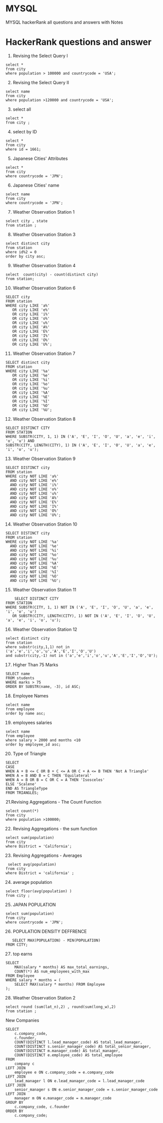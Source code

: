 # MYSQL
MYSQL hackerRank all questions and answers with Notes


# HackerRank questions and answer

 1. Revising the Select Query I
```
select * 
from city 
where population > 100000 and countrycode = 'USA';
```
2. Revising the Select Query II
```
select name 
from city
where population >120000 and countrycode = 'USA';
```
3. select all
```
select * 
from city ;
```
4. select by ID
```
select *
from city 
where id = 1661;
```
5. Japanese Cities' Attributes
```
select * 
from city 
where countrycode = 'JPN';
```
6. Japanese Cities' name
```
select name 
from city 
where countrycode = 'JPN';
```
7. Weather Observation Station 1
```
select city , state 
from station ;
```
8. Weather Observation Station 3
```
select distinct city 
from station 
where id%2 = 0 
order by city asc;

```
9.  Weather Observation Station 4
```
select  count(city) - count(distinct city) 
from station;
```
10. Weather Observation Station 6
```
SELECT city
FROM station
WHERE city LIKE 'a%' 
   OR city LIKE 'e%' 
   OR city LIKE 'i%' 
   OR city LIKE 'o%' 
   OR city LIKE 'u%' 
   OR city LIKE 'A%' 
   OR city LIKE 'E%' 
   OR city LIKE 'I%' 
   OR city LIKE 'O%' 
   OR city LIKE 'U%';
```
11.  Weather Observation Station 7
```
SELECT distinct city
FROM station
WHERE city LIKE '%a' 
   OR city LIKE '%e' 
   OR city LIKE '%i' 
   OR city LIKE '%o' 
   OR city LIKE '%u' 
   OR city LIKE '%A' 
   OR city LIKE '%E' 
   OR city LIKE '%I' 
   OR city LIKE '%O' 
   OR city LIKE '%U';
```
12.  Weather Observation Station 8 
```
SELECT DISTINCT CITY 
FROM STATION 
WHERE SUBSTR(CITY, 1, 1) IN ('A', 'E', 'I', 'O', 'U', 'a', 'e', 'i', 'o', 'u') AND 
SUBSTR(CITY, LENGTH(CITY), 1) IN ('A', 'E', 'I', 'O', 'U', 'a', 'e', 'i', 'o', 'u');
```
13. Weather Observation Station 9
```
SELECT DISTINCT city
FROM station
WHERE city NOT LIKE 'a%' 
  AND city NOT LIKE 'e%' 
  AND city NOT LIKE 'i%' 
  AND city NOT LIKE 'o%' 
  AND city NOT LIKE 'u%' 
  AND city NOT LIKE 'A%' 
  AND city NOT LIKE 'E%' 
  AND city NOT LIKE 'I%' 
  AND city NOT LIKE 'O%' 
  AND city NOT LIKE 'U%';
```
14. Weather Observation Station 10
```
SELECT DISTINCT city
FROM station
WHERE city NOT LIKE '%a' 
  AND city NOT LIKE '%e' 
  AND city NOT LIKE '%i' 
  AND city NOT LIKE '%o' 
  AND city NOT LIKE '%u' 
  AND city NOT LIKE '%A' 
  AND city NOT LIKE '%E' 
  AND city NOT LIKE '%I' 
  AND city NOT LIKE '%O' 
  AND city NOT LIKE '%U';
```
15. Weather Observation Station 11
```
    SELECT DISTINCT CITY
FROM STATION
WHERE SUBSTR(CITY, 1, 1) NOT IN ('A', 'E', 'I', 'O', 'U', 'a', 'e', 'i', 'o', 'u')
   OR SUBSTR(CITY, LENGTH(CITY), 1) NOT IN ('A', 'E', 'I', 'O', 'U', 'a', 'e', 'i', 'o', 'u');
```  
16. Weather Observation Station 12
```
select distinct city 
from station 
where substr(city,1,1) not in ('a','e','i','o','u','A','E','I','O','U')
and substr(city,-1) not in ('a','e','i','o','u','A','E','I','O','U');
```
17. Higher Than 75 Marks
```
SELECT name
FROM students
WHERE marks > 75
ORDER BY SUBSTR(name, -3), id ASC;
```
18. Employee Names
```    
select name 
from employee
order by name asc;
```
19. employees salaries
```
select name 
from employee 
where salary > 2000 and months <10 
order by employee_id asc;
```
20. Type of Triangle
```
SELECT 
CASE 
WHEN A + B <= C OR B + C <= A OR C + A <= B THEN 'Not A Triangle' 
WHEN A = B AND B = C THEN 'Equilateral' 
WHEN A = B OR B = C OR C = A THEN 'Isosceles' 
ELSE 'Scalene' 
END AS TriangleType 
FROM TRIANGLES;
```
21.Revising Aggregations - The Count Function
```
select count(*)
from city 
where population >100000;
```
22. Revising Aggregations - the sum function
```
select sum(population)
from city 
where District = 'California';
```
23. Revising Aggregations - Averages
```
 select avg(population) 
from city 
where District = 'california' ;
```
24. average population
```
select floor(avg(population) )
from city ;
```
25. JAPAN POPULATION
```
select sum(population)
from city 
where countrycode = 'JPN';
```
26. POPULATION DENSITY DEFFRENCE
 ```
    SELECT MAX(POPULATION) - MIN(POPULATION) 
FROM CITY;
```
27. top earns
```
SELECT 
    MAX(salary * months) AS max_total_earnings,
    COUNT(*) AS num_employees_with_max
FROM Employee
WHERE salary * months = (
    SELECT MAX(salary * months) FROM Employee
);
```
28. Weather Observation Station 2
```
select round (sum(lat_n),2) , round(sum(long_w),2)
from station ;
```

New Companies
```
SELECT 
    c.company_code,
    c.founder,
    COUNT(DISTINCT l.lead_manager_code) AS total_lead_manager,
    COUNT(DISTINCT s.senior_manager_code) AS total_senior_manager,
    COUNT(DISTINCT m.manager_code) AS total_manager,
    COUNT(DISTINCT e.employee_code) AS total_employee
FROM 
    company c
LEFT JOIN 
    employee e ON c.company_code = e.company_code
LEFT JOIN 
    lead_manager l ON e.lead_manager_code = l.lead_manager_code
LEFT JOIN 
    senior_manager s ON e.senior_manager_code = s.senior_manager_code
LEFT JOIN 
    manager m ON e.manager_code = m.manager_code
GROUP BY 
    c.company_code, c.founder
ORDER BY 
    c.company_code;
```
